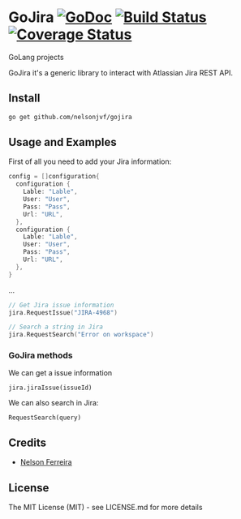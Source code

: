 # GoJira  [![GoDoc](http://img.shields.io/badge/go-documentation-blue.svg?style=flat-square)](http://godoc.org/github.com/fatih/structs) [![Build Status](http://img.shields.io/travis/fatih/structs.svg?style=flat-square)](https://travis-ci.org/fatih/structs) [![Coverage Status](http://img.shields.io/coveralls/fatih/structs.svg?style=flat-square)](https://coveralls.io/r/fatih/structs)
GoLang projects

GoJira it's a generic library to interact with Atlassian Jira REST API.

## Install

```bash
go get github.com/nelsonjvf/gojira
```

## Usage and Examples

First of all you need to add your Jira information:

```go
config = []configuration{
  configuration {
    Lable: "Lable",
    User: "User",
    Pass: "Pass",
    Url: "URL",
  },
  configuration {
    Lable: "Lable",
    User: "User",
    Pass: "Pass",
    Url: "URL",
  },
}
```

...

```go
// Get Jira issue information
jira.RequestIssue("JIRA-4968")

// Search a string in Jira
jira.RequestSearch("Error on workspace")
```

### GoJira methods

We can get a issue information

```jira.jiraIssue(issueId)```

We can also search in Jira:

```RequestSearch(query)```

## Credits

 * [Nelson Ferreira](https://github.com/nelsonjvf)

## License

The MIT License (MIT) - see LICENSE.md for more details

